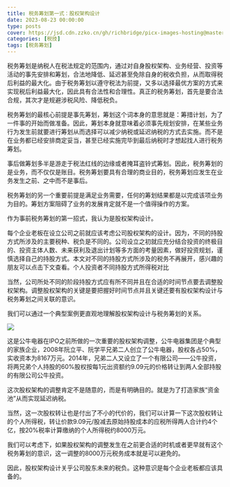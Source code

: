 ```yaml
---
title: 税务筹划第一式：股权架构设计
date: 2023-08-23 00:00:00
type: posts
cover: https://jsd.cdn.zzko.cn/gh/richbridge/picx-images-hosting@master/thumbnail/tax.jpg
categories: [税技]
tags: [税务筹划]
---
```

税务筹划是纳税人在税法规定的范围内，通过对自身股权架构、业务经营、投资等活动的事先安排和筹划，合法地降低、延迟甚至免除自身的税收负担，从而取得税后利益的最大化。由于税务筹划以遵守税法为前提，又多以选择最优方案的方式来实现税后利益最大化，因此具有合法性和合理性。真正的税务筹划，首先是要合法合规，其次才是规避涉税风险、降低税负。

税务筹划的最核心前提是事先筹划，筹划这个词本身的意思就是：筹措计划，为了一件事的开始而做准备。因此，筹划本身就意味着必须事先规划安排，在某些业务行为发生前就要进行筹划从而选择可以减少纳税或延迟纳税的方式去实施。而不是在业务都已经安排商定妥当，甚至已经实施完毕到最后纳税时才想起找人进行税务筹划。

事后做筹划多半是游走于税法红线的边缘或者掩耳盗铃式筹划。因此，税务筹划的是业务，而不仅仅是账目。税务筹划要具有合理的商业目的，税务筹划应发生在业务发生之前、之中而不是事后。

税务筹划的另一个重要前提是满足业务需要，任何的筹划结果都是以完成该项业务为目的。筹划方案阻碍了业务的发展肯定就不是一个值得操作的方案。

作为事前税务筹划的第一招式，我认为是股权架构设计。

每个企业老板在设立公司之前就应该考虑公司股权架构的设计。因为，不同的持股方式所涉及的主要税种、税负是不同的。公司设立之初就应充分结合投资的终极目的、投资主体人数、未来获利及退出计划等多方面的考量因素，做好投资规划，谨慎选择自己的持股方式。本文对不同的持股方式所涉及的税务不再展开，感兴趣的朋友可以点击下文查看。个人投资者不同持股方式所得税对比

当然，公司所处不同的阶段持股方式应有所不同并且在合适的时间节点要去调整股权架构。调整股权架构的关键是要把握好时间节点并且关键还要有股权架构设计与税务筹划之间关联的意识。

我们可以通过一个典型案例更直观地理解股权架构设计与税务筹划的关系。

![](https://img.richfan.site/cpa/tax/税务筹划第一式：股权架构设计.webp)

这是公牛电器在IPO之前所做的一次重要的股权架构调整，公牛电器集团是个典型的家族企业，2008年阮立平、阮学平兄弟二人创立了公牛电器，股权各占50%，实收资本为8167万元。2014年，兄弟二人又设立了一个有限公司——公牛投资，将两兄弟个人持股的60%股权按每1元出资额约9.09元的价格转让到两人全部持股的有限公司公牛投资。

这次股权架构的调整肯定不是随意的，而是有明确目的。就是为了打造家族“资金池”从而实现延迟纳税。

当然，这一次股权转让也是付出了不小的代价的，我们可以计算一下这次股权转让的个人所得税，转让价款9.09元/股减去原始持股成本的应税所得两人合计约4个亿，按20%税率计算缴纳的个人所得税约8000万元。

我们可以考虑下，如果股权架构的调整发生在之前更合适的时机或者更早就有这个税务筹划的意识，这一调整的8000万元税务成本就是可以避免的。

因此，股权架构设计关乎公司股东未来的税负。这种意识是每个企业老板都应该具备的。